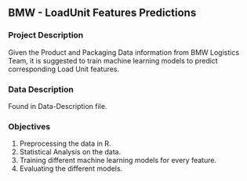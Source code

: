 ## BMW - LoadUnit Features Predictions

### Project Description

Given the Product and Packaging Data information from BMW Logistics Team, it is suggested to train machine learning models to predict corresponding
Load Unit features.

### Data Description

Found in Data-Description file.

### Objectives
1. Preprocessing the data in R.
2. Statistical Analysis on the data.
3. Training different machine learning models for every feature.
4. Evaluating the different models.